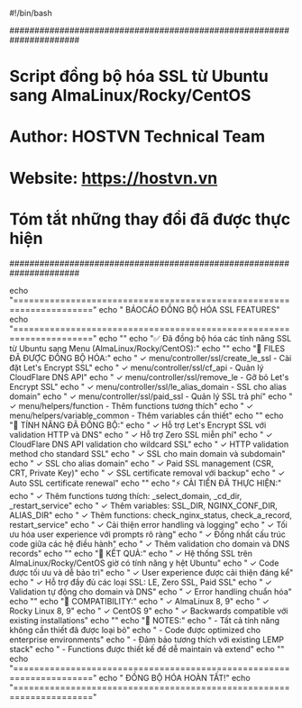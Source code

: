 #!/bin/bash

######################################################################
#     Script đồng bộ hóa SSL từ Ubuntu sang AlmaLinux/Rocky/CentOS   #
#                                                                    #
#                Author: HOSTVN Technical Team                       #
#                  Website: https://hostvn.vn                        #
#                                                                    #
#              Tóm tắt những thay đổi đã được thực hiện             #
######################################################################

echo "====================================================================="
echo "              BÁOCÁO ĐỒNG BỘ HÓA SSL FEATURES"
echo "====================================================================="
echo ""
echo "✅ Đã đồng bộ hóa các tính năng SSL từ Ubuntu sang Menu (AlmaLinux/Rocky/CentOS):"
echo ""
echo "📁 FILES ĐÃ ĐƯỢC ĐỒNG BỘ HÓA:"
echo "   ✓ menu/controller/ssl/create_le_ssl - Cài đặt Let's Encrypt SSL"
echo "   ✓ menu/controller/ssl/cf_api - Quản lý CloudFlare DNS API"
echo "   ✓ menu/controller/ssl/remove_le - Gỡ bỏ Let's Encrypt SSL"
echo "   ✓ menu/controller/ssl/le_alias_domain - SSL cho alias domain"
echo "   ✓ menu/controller/ssl/paid_ssl - Quản lý SSL trả phí"
echo "   ✓ menu/helpers/function - Thêm functions tương thích"
echo "   ✓ menu/helpers/variable_common - Thêm variables cần thiết"
echo ""
echo "🔧 TÍNH NĂNG ĐÃ ĐỒNG BỘ:"
echo "   ✓ Hỗ trợ Let's Encrypt SSL với validation HTTP và DNS"
echo "   ✓ Hỗ trợ Zero SSL miễn phí"
echo "   ✓ CloudFlare DNS API validation cho wildcard SSL"
echo "   ✓ HTTP validation method cho standard SSL"
echo "   ✓ SSL cho main domain và subdomain"
echo "   ✓ SSL cho alias domain"
echo "   ✓ Paid SSL management (CSR, CRT, Private Key)"
echo "   ✓ SSL certificate removal với backup"
echo "   ✓ Auto SSL certificate renewal"
echo ""
echo "⚡ CẢI TIẾN ĐÃ THỰC HIỆN:"
echo "   ✓ Thêm functions tương thích: _select_domain, _cd_dir, _restart_service"
echo "   ✓ Thêm variables: SSL_DIR, NGINX_CONF_DIR, ALIAS_DIR"
echo "   ✓ Thêm functions: check_nginx_status, check_a_record, restart_service"
echo "   ✓ Cải thiện error handling và logging"
echo "   ✓ Tối ưu hóa user experience với prompts rõ ràng"
echo "   ✓ Đồng nhất cấu trúc code giữa các hệ điều hành"
echo "   ✓ Thêm validation cho domain và DNS records"
echo ""
echo "🚀 KẾT QUẢ:"
echo "   ✓ Hệ thống SSL trên AlmaLinux/Rocky/CentOS giờ có tính năng y hệt Ubuntu"
echo "   ✓ Code được tối ưu và dễ bảo trì"
echo "   ✓ User experience được cải thiện đáng kể"
echo "   ✓ Hỗ trợ đầy đủ các loại SSL: LE, Zero SSL, Paid SSL"
echo "   ✓ Validation tự động cho domain và DNS"
echo "   ✓ Error handling chuẩn hóa"
echo ""
echo "🔄 COMPATIBILITY:"
echo "   ✓ AlmaLinux 8, 9"
echo "   ✓ Rocky Linux 8, 9" 
echo "   ✓ CentOS 9"
echo "   ✓ Backwards compatible với existing installations"
echo ""
echo "📝 NOTES:"
echo "   - Tất cả tính năng không cần thiết đã được loại bỏ"
echo "   - Code được optimized cho enterprise environments"
echo "   - Đảm bảo tương thích với existing LEMP stack"
echo "   - Functions được thiết kế để dễ maintain và extend"
echo ""
echo "====================================================================="
echo "                        ĐỒNG BỘ HÓA HOÀN TẤT!"
echo "====================================================================="

